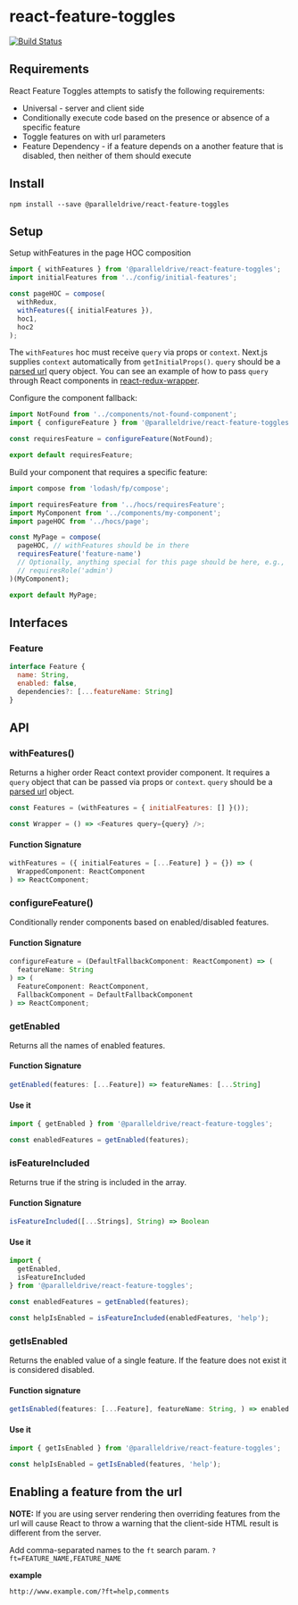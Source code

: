 # react-feature-toggles

[![Build Status](https://travis-ci.com/paralleldrive/react-feature-toggles.svg?token=Ba8H1FN3UT5CqqFhs2AM&branch=master)](https://travis-ci.com/paralleldrive/react-feature-toggles)

## Requirements

React Feature Toggles attempts to satisfy the following requirements:

* Universal - server and client side
* Conditionally execute code based on the presence or absence of a specific feature
* Toggle features on with url parameters
* Feature Dependency - if a feature depends on a another feature that is disabled, then neither of them should execute

## Install

```
npm install --save @paralleldrive/react-feature-toggles
```

## Setup

Setup withFeatures in the page HOC composition

```javascript
import { withFeatures } from '@paralleldrive/react-feature-toggles';
import initialFeatures from '../config/initial-features';

const pageHOC = compose(
  withRedux,
  withFeatures({ initialFeatures }),
  hoc1,
  hoc2
);
```

The `withFeatures` hoc must receive `query` via props or `context`. Next.js supplies `context` automatically from `getInitialProps()`. `query` should be a [parsed url](https://nodejs.org/api/url.html) query object. You can see an example of how to pass `query` through React components in [react-redux-wrapper](https://github.com/kirill-konshin/next-redux-wrapper).

Configure the component fallback:

```javascript
import NotFound from '../components/not-found-component';
import { configureFeature } from '@paralleldrive/react-feature-toggles';

const requiresFeature = configureFeature(NotFound);

export default requiresFeature;
```

Build your component that requires a specific feature:

```javascript
import compose from 'lodash/fp/compose';

import requiresFeature from '../hocs/requiresFeature';
import MyComponent from '../components/my-component';
import pageHOC from '../hocs/page';

const MyPage = compose(
  pageHOC, // withFeatures should be in there
  requiresFeature('feature-name')
  // Optionally, anything special for this page should be here, e.g.,
  // requiresRole('admin')
)(MyComponent);

export default MyPage;
```

## Interfaces

### Feature

```javascript
interface Feature {
  name: String,
  enabled: false,
  dependencies?: [...featureName: String]
}
```

## API

### withFeatures()

Returns a higher order React context provider component. It requires a `query` object that can be passed via props or `context`. `query` should be a [parsed url](https://nodejs.org/api/url.html) object.

```javascript
const Features = (withFeatures = { initialFeatures: [] }());

const Wrapper = () => <Features query={query} />;
```

#### Function Signature

```javascript
withFeatures = ({ initialFeatures = [...Feature] } = {}) => (
  WrappedComponent: ReactComponent
) => ReactComponent;
```

### configureFeature()

Conditionally render components based on enabled/disabled features.

#### Function Signature

```javascript
configureFeature = (DefaultFallbackComponent: ReactComponent) => (
  featureName: String
) => (
  FeatureComponent: ReactComponent,
  FallbackComponent = DefaultFallbackComponent
) => ReactComponent;
```

### getEnabled

Returns all the names of enabled features.

#### Function Signature

```javascript
getEnabled(features: [...Feature]) => featureNames: [...String]
```

#### Use it

```javascript
import { getEnabled } from '@paralleldrive/react-feature-toggles';

const enabledFeatures = getEnabled(features);
```

### isFeatureIncluded

Returns true if the string is included in the array.

#### Function Signature

```javascript
isFeatureIncluded([...Strings], String) => Boolean
```

#### Use it

```javascript
import {
  getEnabled,
  isFeatureIncluded
} from '@paralleldrive/react-feature-toggles';

const enabledFeatures = getEnabled(features);

const helpIsEnabled = isFeatureIncluded(enabledFeatures, 'help');
```

### getIsEnabled

Returns the enabled value of a single feature. If the feature does not exist it is considered disabled.

#### Function signature

```javascript
getIsEnabled(features: [...Feature], featureName: String, ) => enabled: Boolean
```

#### Use it

```javascript
import { getIsEnabled } from '@paralleldrive/react-feature-toggles';

const helpIsEnabled = getIsEnabled(features, 'help');
```

## Enabling a feature from the url

**NOTE:** If you are using server rendering then overriding features from the url will cause React to throw a warning that the client-side HTML result is different from the server.

Add comma-separated names to the `ft` search param. `?ft=FEATURE_NAME,FEATURE_NAME`

**example**

```
http://www.example.com/?ft=help,comments
```
